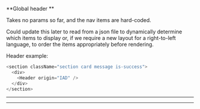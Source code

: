 **Global header **

Takes no params so far, and the nav items are hard-coded.

Could update this later to read from a json file to dynamically determine which items to display or, if we require a new layout for a right-to-left language, to order the items appropriately before rendering.

Header example:

```js
<section className="section card message is-success">
  <div>
    <Header origin="IAD" />
  </div>
</section>
```

---

---
